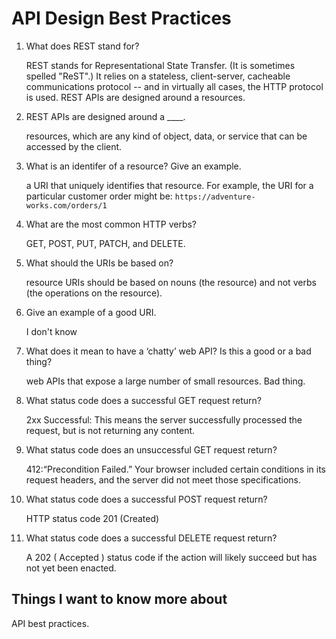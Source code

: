 # API Design Best Practices

1. What does REST stand for?

    REST stands for Representational State Transfer. (It is sometimes spelled "ReST".) It relies on a stateless, client-server, cacheable communications protocol -- and in virtually all cases, the HTTP protocol is used. REST APIs are designed around a resources.

2. REST APIs are designed around a ____.

    resources, which are any kind of object, data, or service that can be accessed by the client.

3. What is an identifer of a resource? Give an example.

     a URI that uniquely identifies that resource. For example, the URI for a particular customer order might be:
     ```https://adventure-works.com/orders/1```

4. What are the most common HTTP verbs?

    GET, POST, PUT, PATCH, and DELETE.

5. What should the URIs be based on?

    resource URIs should be based on nouns (the resource) and not verbs (the operations on the resource).

6. Give an example of a good URI.

    I don't know

7. What does it mean to have a ‘chatty’ web API? Is this a good or a bad thing?

    web APIs that expose a large number of small resources. Bad thing.

8. What status code does a successful GET request return?

    2xx Successful: This means the server successfully processed the request, but is not returning any content.

9. What status code does an unsuccessful GET request return?

    412:“Precondition Failed.” Your browser included certain conditions in its request headers, and the server did not meet those specifications.

10. What status code does a successful POST request return?

    HTTP status code 201 (Created)

11. What status code does a successful DELETE request return?

    A 202 ( Accepted ) status code if the action will likely succeed but has not yet been enacted.

## Things I want to know more about

API best practices.

